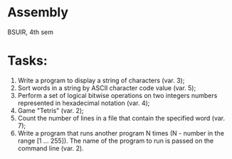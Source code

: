 # Assembly
BSUIR, 4th sem
# Tasks:
1. Write a program to display a string of characters (var. 3);
2. Sort words in a string by ASCII character code value (var. 5);
3. Perform a set of logical bitwise operations on two integers
numbers represented in hexadecimal notation (var. 4);
4. Game "Tetris" (var. 2);
5. Count the number of lines in a file that contain the specified word (var. 7);
7. Write a program that runs another program N times (N -
number in the range [1 ... 255]). The name of the program to run is passed on the command line (var. 2).
